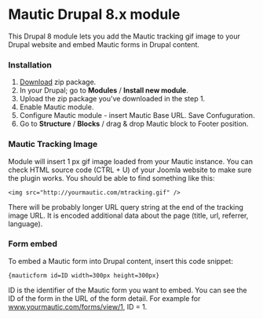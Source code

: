 Mautic Drupal 8.x module
========================

This Drupal 8 module lets you add the Mautic tracking gif image to your Drupal website and embed Mautic forms in Drupal content.

### Installation

1. [Download](https://github.com/mautic/mautic-drupal/archive/8.x.zip) zip package.
2. In your Drupal; go to **Modules** / **Install new module**.
3. Upload the zip package you've downloaded in the step 1.
4. Enable Mautic module.
5. Configure Mautic module - insert Mautic Base URL. Save Confuguration.
6. Go to **Structure** / **Blocks** / drag & drop Mautic block to Footer position.

### Mautic Tracking Image

Module will insert 1 px gif image loaded from your Mautic instance. You can check HTML source code (CTRL + U) of your Joomla website to make sure the plugin works. You should be able to find something like this:

`<img src="http://yourmautic.com/mtracking.gif" />`

There will be probably longer URL query string at the end of the tracking image URL. It is encoded additional data about the page (title, url, referrer, language).

### Form embed

To embed a Mautic form into Drupal content, insert this code snippet:

`{mauticform id=ID width=300px height=300px}`

ID is the identifier of the Mautic form you want to embed. You can see the ID of the form in the URL of the form detail. For example for www.yourmautic.com/forms/view/1, ID = 1.
